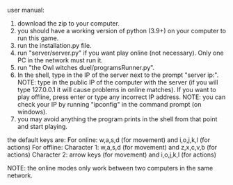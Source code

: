 user manual:
1. download the zip to your computer.
2. you should have a working version of python (3.9+) on your computer to run this game.
3. run the installation.py file.
4. run "server/server.py" if you want play online (not necessary). Only one PC in the network must run it.
5. run "the Owl witches duel/programsRunner.py".
6. In the shell, type in the IP of the server next to the prompt "server ip:". NOTE: type in the public IP of the computer with the server (if you will type 127.0.0.1 it will cause problems in online matches). If you want to play offline, press enter or type any incorrect IP address. NOTE: you can check your IP by running "ipconfig" in the command prompt (on windows).
7. you may avoid anything the program prints in the shell from that point and start playing.

the default keys are: 
For online: w,a,s,d (for movement) and i,o,j,k,l (for actions)
For offline:
Character 1: w,a,s,d (for movement) and z,x,c,v,b (for actions)
Character 2: arrow keys (for movement) and i,o,j,k,l (for actions)

NOTE: the online modes only work between two computers in the same network.
